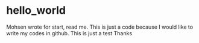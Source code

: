 # hello_world
Mohsen wrote for start, read me. 
This is just a code because I would like to write my codes in github.
This is just a test
Thanks

